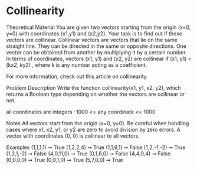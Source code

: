 # Collinearity

Theoretical Material
You are given two vectors starting from the origin (x=0, y=0) with coordinates (x1,y1) and (x2,y2). Your task is to find out if these vectors are collinear. Collinear vectors are vectors that lie on the same straight line. They can be directed in the same or opposite directions. One vector can be obtained from another by multiplying it by a certain number. In terms of coordinates, vectors (x1, y1) and (x2, y2) are collinear if (x1, y1) = (k*x2, k*y2) , where k is any number acting as a coefficient.

For more information, check out this article on collinearity.

Problem Description
Write the function collinearity(x1, y1, x2, y2), which returns a Boolean type depending on whether the vectors are collinear or not.

all coordinates are integers
-1000 <= any coordinate <= 1000

Notes
All vectors start from the origin (x=0, y=0).
Be careful when handling cases where x1, x2, y1, or y2 are zero to avoid division by zero errors.
A vector with coordinates (0, 0) is collinear to all vectors.

Examples
(1,1,1,1) ➞ True
(1,2,2,4) ➞ True
(1,1,6,1) ➞ False
(1,2,-1,-2) ➞ True
(1,2,1,-2) ➞ False
(4,0,11,0) ➞ True
(0,1,6,0) ➞ False
(4,4,0,4) ➞ False
(0,0,0,0) ➞ True
(0,0,1,0) ➞ True
(5,7,0,0) ➞ True
